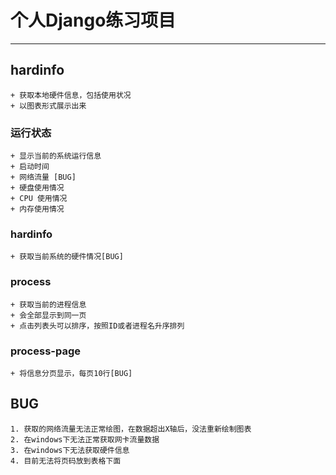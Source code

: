 # 个人Django练习项目
-----
## hardinfo
    + 获取本地硬件信息，包括使用状况
    + 以图表形式展示出来
### 运行状态
	+ 显示当前的系统运行信息
	+ 启动时间
	+ 网络流量 [BUG]
	+ 硬盘使用情况
	+ CPU 使用情况
	+ 内存使用情况
### hardinfo
	+ 获取当前系统的硬件情况[BUG]
###  process
	+ 获取当前的进程信息
	+ 会全部显示到同一页
	+ 点击列表头可以排序，按照ID或者进程名升序排列
### process-page
	+ 将信息分页显示，每页10行[BUG]

## BUG
	1. 获取的网络流量无法正常绘图，在数据超出X轴后，没法重新绘制图表
	2. 在windows下无法正常获取网卡流量数据
	3. 在windows下无法获取硬件信息
	4. 目前无法将页码放到表格下面
